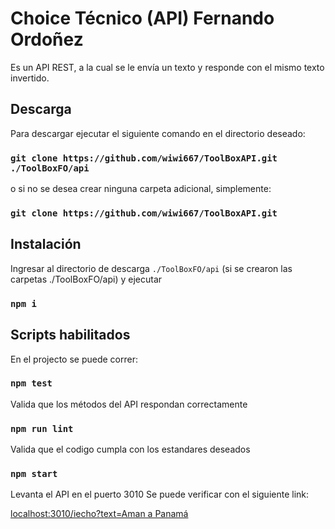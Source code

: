 # Choice Técnico (API) Fernando Ordoñez

Es un API REST, a la cual se le envía un texto y responde con el mismo texto invertido.


## Descarga
Para descargar ejecutar el siguiente comando en el directorio deseado:

### `git clone https://github.com/wiwi667/ToolBoxAPI.git ./ToolBoxFO/api`

o si no se desea crear ninguna carpeta adicional, simplemente:
### `git clone https://github.com/wiwi667/ToolBoxAPI.git`


## Instalación
Ingresar al directorio de descarga `./ToolBoxFO/api` (si se crearon las carpetas ./ToolBoxFO/api) y ejecutar
### `npm i`


## Scripts habilitados
En el projecto se puede correr:

### `npm test`
Valida que los métodos del API respondan correctamente


### `npm run lint`
Valida que el codigo cumpla con los estandares deseados 

### `npm start`
Levanta el API en el puerto 3010
Se puede verificar con el siguiente link:

[localhost:3010/iecho?text=Aman a Panamá](http://localhost:3010/iecho?text=Aman%20a%20Panam%C3%A1)
